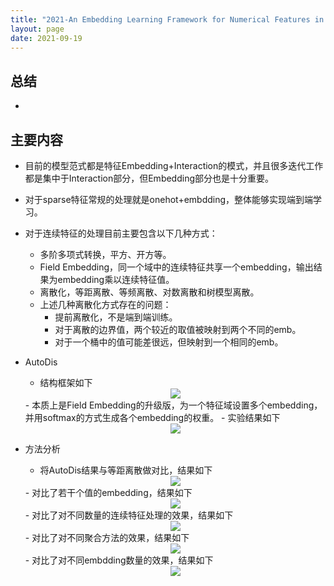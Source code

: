 ```yaml
---
title: "2021-An Embedding Learning Framework for Numerical Features in CTR Prediction"
layout: page
date: 2021-09-19
---
```


## 总结

- 

## 主要内容

- 目前的模型范式都是特征Embedding+Interaction的模式，并且很多迭代工作都是集中于Interaction部分，但Embedding部分也是十分重要。

- 对于sparse特征常规的处理就是onehot+embdding，整体能够实现端到端学习。

- 对于连续特征的处理目前主要包含以下几种方式：
    - 多阶多项式转换，平方、开方等。
    - Field Embedding，同一个域中的连续特征共享一个embedding，输出结果为embedding乘以连续特征值。
    - 离散化，等距离散、等频离散、对数离散和树模型离散。
    - 上述几种离散化方式存在的问题：
        - 提前离散化，不是端到端训练。
        - 对于离散的边界值，两个较近的取值被映射到两个不同的emb。
        - 对于一个桶中的值可能差很远，但映射到一个相同的emb。
        
- AutoDis
    - 结构框架如下
    <div style="text-align: center"><img src="/wiki/attach/images/auto-dis-01.png" style="max-width:500px"></div>
    - 本质上是Field Embedding的升级版，为一个特征域设置多个embedding，并用softmax的方式生成各个embedding的权重。
    - 实验结果如下
    <div style="text-align: center"><img src="/wiki/attach/images/auto-dis-02.png" style="max-width:500px"></div>
    
- 方法分析
    - 将AutoDis结果与等距离散做对比，结果如下
    <div style="text-align: center"><img src="/wiki/attach/images/auto-dis-03.png" style="max-width:500px"></div>
    - 对比了若干个值的embedding，结果如下
    <div style="text-align: center"><img src="/wiki/attach/images/auto-dis-04.png" style="max-width:500px"></div>
    - 对比了对不同数量的连续特征处理的效果，结果如下
    <div style="text-align: center"><img src="/wiki/attach/images/auto-dis-05.png" style="max-width:500px"></div>
    - 对比了对不同聚合方法的效果，结果如下
    <div style="text-align: center"><img src="/wiki/attach/images/auto-dis-06.png" style="max-width:500px"></div>
    - 对比了对不同embdding数量的效果，结果如下
    <div style="text-align: center"><img src="/wiki/attach/images/auto-dis-07.png" style="max-width:500px"></div>



    

    